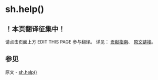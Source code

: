 # sh.help()

## ！本页翻译征集中！

请点击页面上方 EDIT THIS PAGE 参与翻译。
详见：
[贡献指南]( https://github.com/JinMuInfo/MongoDB-Manual-zh/blob/master/CONTRIBUTING.md )、
[原文链接](  https://docs.mongodb.com/manual/reference/method/sh.help/  )。

## 参见

原文 - [sh.help()]( https://docs.mongodb.com/manual/reference/method/sh.help/ )

